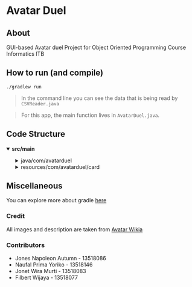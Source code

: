 # Avatar Duel

## About
GUI-based Avatar duel Project for Object Oriented Programming Course Informatics ITB

## How to run (and compile)
```
./gradlew run
```

> In the command line you can see the data that is being read by `CSVReader.java`

> For this app, the main function lives in `AvatarDuel.java`.

## Code Structure

<details open>
  <summary><b>src/main</b></summary>
  <ul>
  <details>
    <summary>java/com/avatarduel</summary>
    <ul>
      <details>
        <summary>model</summary>
        <ul>
          <li>card</li>
          <li>player</li>
          <li>Game.java</li>
        </ul>
      </details>
      <details>
        <summary>style</summary>
        <ul>
          <li>AvatarCard.java</li>
          <li>AvatarCharacterCard.java</li>
          <li>AvatarField.java</li>
          <li>AvatarHandsCard.java</li>
          <li>AvatarHoveredCard.java</li>
          <li>AvatarLandCard.java</li>
          <li>AvatarScene.java</li>
          <li>AvatarSkillCard.java</li>
          <li>AvatarStackPane.java</li>
          <li>AvatarVBox.java</li>
          <li>ButtonGroup.java</li>
          <li>FieldCharButtonGroup.java</li>
          <li>FieldGroup.java</li>
          <li>FieldSkillButtonGroup.java</li>
          <li>GUIControl.java</li>
          <li>HandButtonGroup.java</li>
          <li>KillButton.java</li>
          <li>ObjectGroup.java</li>
        </ul>
      </details>
      <details>
        <summary>util</summary>
        <ul>
          <li>CSVReader.java</li>
        </ul>
      </details>
      <li>AvatarDuel.java</li>
      <li>ErrorClass.java</li>
    </ul>
  </details>
  <details>
    <summary>resources/com/avatarduel/card</summary>
    <ul>
      <details>
        <summary>data</summary>
        <ul>
          <li>character.csv</li>
          <li>land.csv</li>
          <li>skill_aura.csv</li>
        </ul>
      </details>
      <details>
        <summary>image</summary>
        <ul>
          <li>character</li>
          <li>land</li>
          <li>skill</li>
        </ul>
      </details>
    </details>
  </ul>
</details>

## Miscellaneous

You can explore more about gradle [here](https://guides.gradle.org/creating-new-gradle-builds/)

### Credit

All images and description are taken from [Avatar Wikia](https://avatar.fandom.com/wiki/Avatar_Wiki)

### Contributors

- Jones Napoleon Autumn - 13518086
- Naufal Prima Yoriko - 13518146
- Jonet Wira Murti - 13518083
- Filbert Wijaya - 13518077
